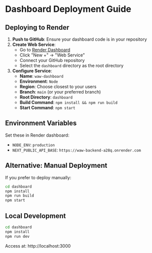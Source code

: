 # Dashboard Deployment Guide

## Deploying to Render

1. **Push to GitHub**: Ensure your dashboard code is in your repository
2. **Create Web Service**: 
   - Go to [Render Dashboard](https://dashboard.render.com)
   - Click "New +" → "Web Service"
   - Connect your GitHub repository
   - Select the `dashboard` directory as the root directory
3. **Configure Service**:
   - **Name**: `waw-dashboard`
   - **Environment**: `Node`
   - **Region**: Choose closest to your users
   - **Branch**: `main` (or your preferred branch)
   - **Root Directory**: `dashboard`
   - **Build Command**: `npm install && npm run build`
   - **Start Command**: `npm start`

## Environment Variables

Set these in Render dashboard:
- `NODE_ENV`: `production`
- `NEXT_PUBLIC_API_BASE`: `https://waw-backend-a28q.onrender.com`

## Alternative: Manual Deployment

If you prefer to deploy manually:

```bash
cd dashboard
npm install
npm run build
npm start
```

## Local Development

```bash
cd dashboard
npm install
npm run dev
```

Access at: http://localhost:3000
